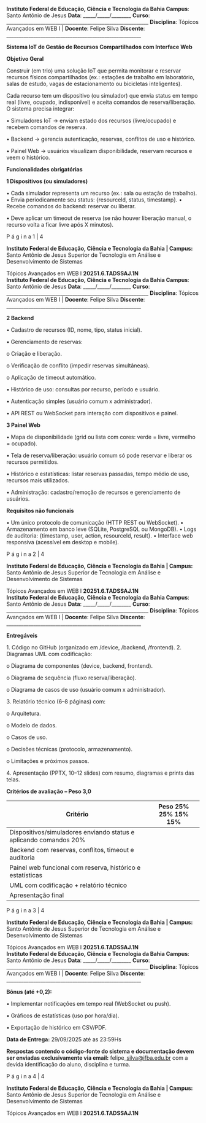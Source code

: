 **Instituto Federal de Educação, Ciência e Tecnologia da Bahia Campus**: Santo Antônio de Jesus **Data**: \_\_\_\_\_/\_\_\_\_\_/\_\_\_\_\_\_\_\_ **Curso**: \_\_\_\_\_\_\_\_\_\_\_\_\_\_\_\_\_\_\_\_\_\_\_\_\_\_\_\_\_\_\_\_\_\_\_\_\_\_\_\_\_\_\_\_\_\_\_\_\_\_\_\_\_\_\_\_\_\_ **Disciplina**: Tópicos Avançados em WEB I | **Docente**: Felipe Silva **Discente**: \_\_\_\_\_\_\_\_\_\_\_\_\_\_\_\_\_\_\_\_\_\_\_\_\_\_\_\_\_\_\_\_\_\_\_\_\_\_\_\_\_\_\_\_\_\_\_\_\_\_\_\_\_\_\_ 

**Sistema IoT de Gestão de Recursos Compartilhados com Interface Web** 

**Objetivo Geral** 

Construir (em trio) uma solução IoT que permita monitorar e reservar recursos físicos  compartilhados (ex.: estações de trabalho em laboratório, salas de estudo, vagas de  estacionamento ou bicicletas inteligentes). 

Cada recurso tem um dispositivo (ou simulador) que envia status em tempo real (livre,  ocupado, indisponível) e aceita comandos de reserva/liberação. O sistema precisa  integrar: 

• Simuladores IoT → enviam estado dos recursos (livre/ocupado) e recebem  comandos de reserva. 

• Backend → gerencia autenticação, reservas, conflitos de uso e histórico. 

• Painel Web → usuários visualizam disponibilidade, reservam recursos e veem o  histórico. 

**Funcionalidades obrigatórias** 

**1 Dispositivos (ou simuladores)** 

• Cada simulador representa um recurso (ex.: sala ou estação de trabalho). • Envia periodicamente seu status: {resourceId, status, timestamp}. • Recebe comandos do backend: reservar ou liberar. 

• Deve aplicar um timeout de reserva (se não houver liberação manual, o recurso  volta a ficar livre após X minutos).

P á g i n a 1 | 4 

**Instituto Federal de Educação, Ciência e Tecnologia da Bahia | Campus:** Santo Antônio de Jesus Superior de Tecnologia em Análise e Desenvolvimento de Sistemas 

Tópicos Avançados em WEB I **20251.6.TADSSAJ.1N**   
**Instituto Federal de Educação, Ciência e Tecnologia da Bahia Campus**: Santo Antônio de Jesus **Data**: \_\_\_\_\_/\_\_\_\_\_/\_\_\_\_\_\_\_\_ **Curso**: \_\_\_\_\_\_\_\_\_\_\_\_\_\_\_\_\_\_\_\_\_\_\_\_\_\_\_\_\_\_\_\_\_\_\_\_\_\_\_\_\_\_\_\_\_\_\_\_\_\_\_\_\_\_\_\_\_\_ **Disciplina**: Tópicos Avançados em WEB I | **Docente**: Felipe Silva **Discente**: \_\_\_\_\_\_\_\_\_\_\_\_\_\_\_\_\_\_\_\_\_\_\_\_\_\_\_\_\_\_\_\_\_\_\_\_\_\_\_\_\_\_\_\_\_\_\_\_\_\_\_\_\_\_\_ 

**2 Backend** 

• Cadastro de recursos (ID, nome, tipo, status inicial). 

• Gerenciamento de reservas: 

o Criação e liberação. 

o Verificação de conflito (impedir reservas simultâneas). 

o Aplicação de timeout automático. 

• Histórico de uso: consultas por recurso, período e usuário. 

• Autenticação simples (usuário comum x administrador). 

• API REST ou WebSocket para interação com dispositivos e painel. 

**3 Painel Web** 

• Mapa de disponibilidade (grid ou lista com cores: verde \= livre, vermelho \=  ocupado). 

• Tela de reserva/liberação: usuário comum só pode reservar e liberar os recursos  permitidos. 

• Histórico e estatísticas: listar reservas passadas, tempo médio de uso, recursos  mais utilizados. 

• Administração: cadastro/remoção de recursos e gerenciamento de usuários. 

**Requisitos não funcionais** 

• Um único protocolo de comunicação (HTTP REST ou WebSocket). • Armazenamento em banco leve (SQLite, PostgreSQL ou MongoDB). • Logs de auditoria: {timestamp, user, action, resourceId, result}. • Interface web responsiva (acessível em desktop e mobile).

P á g i n a 2 | 4 

**Instituto Federal de Educação, Ciência e Tecnologia da Bahia | Campus:** Santo Antônio de Jesus Superior de Tecnologia em Análise e Desenvolvimento de Sistemas 

Tópicos Avançados em WEB I **20251.6.TADSSAJ.1N**   
**Instituto Federal de Educação, Ciência e Tecnologia da Bahia Campus**: Santo Antônio de Jesus **Data**: \_\_\_\_\_/\_\_\_\_\_/\_\_\_\_\_\_\_\_ **Curso**: \_\_\_\_\_\_\_\_\_\_\_\_\_\_\_\_\_\_\_\_\_\_\_\_\_\_\_\_\_\_\_\_\_\_\_\_\_\_\_\_\_\_\_\_\_\_\_\_\_\_\_\_\_\_\_\_\_\_ **Disciplina**: Tópicos Avançados em WEB I | **Docente**: Felipe Silva **Discente**: \_\_\_\_\_\_\_\_\_\_\_\_\_\_\_\_\_\_\_\_\_\_\_\_\_\_\_\_\_\_\_\_\_\_\_\_\_\_\_\_\_\_\_\_\_\_\_\_\_\_\_\_\_\_\_ 

**Entregáveis** 

1\. Código no GitHub (organizado em /device, /backend, /frontend). 2\. Diagramas UML com codificação: 

o Diagrama de componentes (device, backend, frontend). 

o Diagrama de sequência (fluxo reserva/liberação). 

o Diagrama de casos de uso (usuário comum x administrador). 

3\. Relatório técnico (6–8 páginas) com: 

o Arquitetura. 

o Modelo de dados. 

o Casos de uso. 

o Decisões técnicas (protocolo, armazenamento). 

o Limitações e próximos passos. 

4\. Apresentação (PPTX, 10–12 slides) com resumo, diagramas e prints das telas. 

**Critérios de avaliação – Peso 3,0**

| Critério  | Peso   25%  25%  15%  15% |
| ----- | ----- |
| Dispositivos/simuladores enviando status e aplicando comandos 20% |  |
| Backend com reservas, conflitos, timeout e auditoria  |  |
| Painel web funcional com reserva, histórico e estatísticas  |  |
| UML com codificação \+ relatório técnico  |  |
| Apresentação final  |  |

P á g i n a 3 | 4 

**Instituto Federal de Educação, Ciência e Tecnologia da Bahia | Campus:** Santo Antônio de Jesus Superior de Tecnologia em Análise e Desenvolvimento de Sistemas 

Tópicos Avançados em WEB I **20251.6.TADSSAJ.1N**   
**Instituto Federal de Educação, Ciência e Tecnologia da Bahia Campus**: Santo Antônio de Jesus **Data**: \_\_\_\_\_/\_\_\_\_\_/\_\_\_\_\_\_\_\_ **Curso**: \_\_\_\_\_\_\_\_\_\_\_\_\_\_\_\_\_\_\_\_\_\_\_\_\_\_\_\_\_\_\_\_\_\_\_\_\_\_\_\_\_\_\_\_\_\_\_\_\_\_\_\_\_\_\_\_\_\_ **Disciplina**: Tópicos Avançados em WEB I | **Docente**: Felipe Silva **Discente**: \_\_\_\_\_\_\_\_\_\_\_\_\_\_\_\_\_\_\_\_\_\_\_\_\_\_\_\_\_\_\_\_\_\_\_\_\_\_\_\_\_\_\_\_\_\_\_\_\_\_\_\_\_\_\_ 

**Bônus (até \+0,2):** 

• Implementar notificações em tempo real (WebSocket ou push). 

• Gráficos de estatísticas (uso por hora/dia). 

• Exportação de histórico em CSV/PDF. 

**Data de Entrega:** 29/09/2025 até as 23:59Hs 

**Respostas contendo o código-fonte do sistema e documentação devem ser enviadas  exclusivamente via email:** felipe\_silva@ifba.edu.br com a devida identificação do aluno,  disciplina e turma.

P á g i n a 4 | 4 

**Instituto Federal de Educação, Ciência e Tecnologia da Bahia | Campus:** Santo Antônio de Jesus Superior de Tecnologia em Análise e Desenvolvimento de Sistemas 

Tópicos Avançados em WEB I **20251.6.TADSSAJ.1N** 